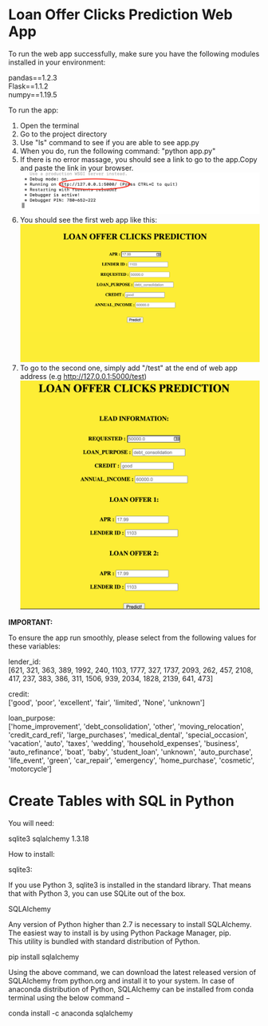# Loan Offer Clicks Prediction Web App

To run the web app successfully, make sure you have the following modules installed in your environment:

pandas==1.2.3   
Flask==1.1.2   
numpy==1.19.5   

To run the app:

1. Open the terminal
2. Go to the project directory
3. Use "ls" command to see if you are able to see app.py
4. When you do, run the following command:
   "python app.py"
5. If there is no error massage, you should see a link to go to the app.Copy and paste the link in your browser.
![web app address](./images/web_app_address.png)
6. You should see the first web app like this:
![web app address](./images/web_app_1.png)
7. To go to the second one, simply add "/test" at the end of web app address (e.g http://127.0.0.1:5000/test)
![web app address](./images/web_app_2.png)

**IMPORTANT:**
   
To ensure the app run smoothly, please select from the following values for these variables:

lender_id:    
[621, 321, 363, 389, 1992, 240, 1103, 1777, 327, 1737, 2093, 262,
 457, 2108, 417, 237, 383, 386, 311, 1506, 939, 2034, 1828, 2139,
 641, 473]
 
credit:   
['good', 'poor', 'excellent', 'fair', 'limited', 'None', 'unknown']

loan_purpose:   
['home_improvement', 'debt_consolidation', 'other',
 'moving_relocation', 'credit_card_refi', 'large_purchases',
 'medical_dental', 'special_occasion', 'vacation', 'auto', 'taxes',
 'wedding', 'household_expenses', 'business', 'auto_refinance',
 'boat', 'baby', 'student_loan', 'unknown', 'auto_purchase',
 'life_event', 'green', 'car_repair', 'emergency', 'home_purchase',
 'cosmetic', 'motorcycle']


# Create Tables with SQL in Python

You will need:

sqlite3
sqlalchemy 1.3.18

How to install:

sqlite3:

If you use Python 3, sqlite3 is installed in the standard library. That means that with Python 3, you can use SQLite out of the box.

SQLAlchemy

Any version of Python higher than 2.7 is necessary to install SQLAlchemy.   
The easiest way to install is by using Python Package Manager, pip.   
This utility is bundled with standard distribution of Python.  

pip install sqlalchemy      

Using the above command, we can download the latest released version of SQLAlchemy from python.org and install it to your system.
In case of anaconda distribution of Python, SQLAlchemy can be installed from conda terminal using the below command −   

conda install -c anaconda sqlalchemy     

